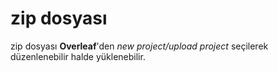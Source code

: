 # zip dosyası
zip dosyası **Overleaf**'den _new project/upload project_ seçilerek düzenlenebilir halde yüklenebilir. 
